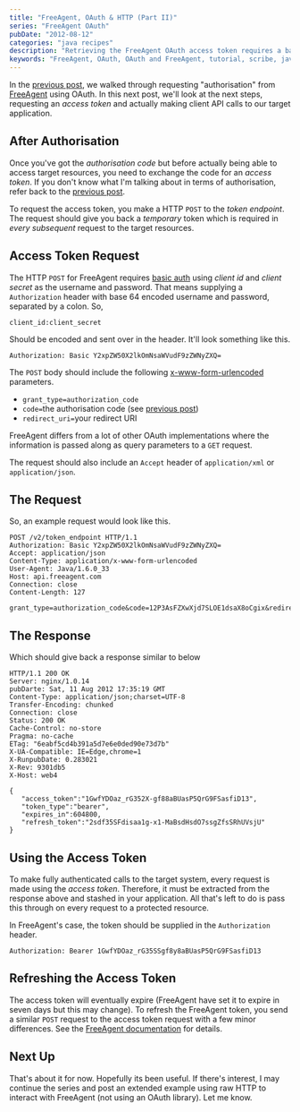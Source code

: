 ```yaml
---
title: "FreeAgent, OAuth & HTTP (Part II)"
series: "FreeAgent OAuth"
pubDate: "2012-08-12"
categories: "java recipes"
description: "Retrieving the FreeAgent OAuth access token requires a basic auth POST request with a body with content previously retrieved. See the details here."
keywords: "FreeAgent, OAuth, OAuth and FreeAgent, tutorial, scribe, java, google oauth"
---
```


In the [previous post](/blog/2012-08-11-oauth-and-http-part-i), we walked through requesting "authorisation" from [FreeAgent](https://dev.freeagent.com/docs/oauth) using OAuth. In this next post, we'll look at the next steps, requesting an _access token_ and actually making client API calls to our target application.

<!-- more -->


## After Authorisation

Once you've got the _authorisation code_ but before actually being able to access target resources, you need to exchange the code for an _access token_. If you don't know what I'm talking about in terms of authorisation, refer back to the [previous post](/blog/2012-08-11-oauth-and-http-part-i). 

To request the access token, you make a HTTP `POST` to the _token endpoint_. The request should give you back a _temporary_ token which is required in _every subsequent_ request to the target resources.


## Access Token Request

The HTTP `POST` for FreeAgent requires [basic auth](http://en.wikipedia.org/wiki/Basic_access_authentication) using _client id_ and _client secret_ as the username and password. That means supplying a `Authorization` header with base 64 encoded username and password, separated by a colon. So,

``` shell
client_id:client_secret
```

Should be encoded and sent over in the header. It'll look something like this.

``` shell
Authorization: Basic Y2xpZW50X2lkOmNsaWVudF9zZWNyZXQ=
```

The `POST` body should include the following [x-www-form-urlencoded](/blog/2012/06/11/http-encoding-schemes) parameters.

 * `grant_type=authorization_code`
 * `code=`the authorisation code (see [previous post](/blog/2012/08/11/oauth-and-http-part-i))
 * `redirect_uri=`your redirect URI

FreeAgent differs from a lot of other OAuth implementations where the information is passed along as query parameters to a `GET` request.

The request should also include an `Accept` header of `application/xml` or `application/json`.

## The Request

So, an example request would look like this.

``` shell
POST /v2/token_endpoint HTTP/1.1
Authorization: Basic Y2xpZW50X2lkOmNsaWVudF9zZWNyZXQ=
Accept: application/json
Content-Type: application/x-www-form-urlencoded
User-Agent: Java/1.6.0_33
Host: api.freeagent.com
Connection: close
Content-Length: 127

grant_type=authorization_code&code=12P3AsFZXwXjd7SLOE1dsaX8oCgix&redirect_uri=http%3A%2F%2Flocalhost%3A8080%2Foauth
```

## The Response

Which should give back a response similar to below

``` shell
HTTP/1.1 200 OK
Server: nginx/1.0.14
pubDarte: Sat, 11 Aug 2012 17:35:19 GMT
Content-Type: application/json;charset=UTF-8
Transfer-Encoding: chunked
Connection: close
Status: 200 OK
Cache-Control: no-store
Pragma: no-cache
ETag: "6eabf5cd4b391a5d7e6e0ded90e73d7b"
X-UA-Compatible: IE=Edge,chrome=1
X-RunpubDate: 0.283021
X-Rev: 9301db5
X-Host: web4

{
   "access_token":"1GwfYDOaz_rG352X-gf88aBUasP5QrG9FSasfiD13",
   "token_type":"bearer",
   "expires_in":604800,
   "refresh_token":"2sdf35SFdisaa1g-x1-MaBsdHsdO7ssgZfsSRhUVsjU"
}
```

## Using the Access Token

To make fully authenticated calls to the target system, every request is made using the _access token_. Therefore, it must be extracted from the response above and stashed in your application. All that's left to do is pass this through on every request to a protected resource.

In FreeAgent's case, the token should be supplied in the `Authorization` header.

``` shell
Authorization: Bearer 1GwfYDOaz_rG35SSgf8y8aBUasP5QrG9FSasfiD13
```

## Refreshing the Access Token

The access token will eventually expire (FreeAgent have set it to expire in seven days but this may change). To refresh the FreeAgent token, you send a similar `POST` request to the access token request with a few minor differences. See the [FreeAgent documentation](https://dev.freeagent.com/docs/oauth#refreshing-the-access-token) for details.


## Next Up

That's about it for now. Hopefully its been useful. If there's interest, I may continue the series and post an extended example using raw HTTP to interact with FreeAgent (not using an OAuth library). Let me know.